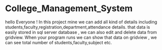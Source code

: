 # College_Management_System
hello Everyone !
In this project mine we can add all kind of details including students,faculty,registration,department,attendance details.
that data is easily stored in sql server database , we can also edit and delete data from gridview.
When your program runs we can show that data on gridview , we can see total number of students,faculty,subject etc.
